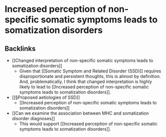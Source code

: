 # Increased perception of non-specific somatic symptoms leads to somatization disorders

## Backlinks
* [[Changed interpretation of non-specific somatic symptoms leads to somatization disorders]]
	* Given that [[Somatic Symptom and Related Disorder (SSD)]] requires disproportionate and persistent thoughts, this is almost by definition. And, problematically, I think that changed interpretation is highly likely to lead to [[Increased perception of non-specific somatic symptoms leads to somatization disorders]].
* [[§Proposed aetiologies of SSD]]
	* [[Increased perception of non-specific somatic symptoms leads to somatization disorders]]
* [[Can we examine the association between MHC and somatization disorder diagnoses]]
	* This would support [[Increased perception of non-specific somatic symptoms leads to somatization disorders]].

<!-- #Work -->

<!-- {BearID:B06D5BC5-57F2-41E6-BEFE-D4C5DB203656-15756-0000130BC3D9A488} -->
